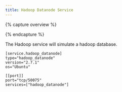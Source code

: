 ```yaml
---
title: Hadoop Datanode Service
---
```


{% capture overview %}

{% endcapture %}

The Hadoop service will simulate a hadoop database.

```
[service.hadoop_datanode]
type="hadoop_datanode"
version="2.7.1"
os="Ubuntu"

[[port]]
port="tcp/50075"
services=["hadoop_datanode"]

```
